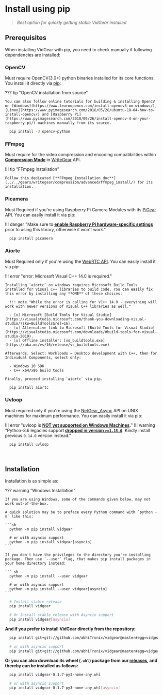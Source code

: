 <!--
===============================================
vidgear library source-code is deployed under the Apache 2.0 License:

Copyright (c) 2019-2020 Abhishek Thakur(@abhiTronix) <abhi.una12@gmail.com>

Licensed under the Apache License, Version 2.0 (the "License");
you may not use this file except in compliance with the License.
You may obtain a copy of the License at

   http://www.apache.org/licenses/LICENSE-2.0

Unless required by applicable law or agreed to in writing, software
distributed under the License is distributed on an "AS IS" BASIS,
WITHOUT WARRANTIES OR CONDITIONS OF ANY KIND, either express or implied.
See the License for the specific language governing permissions and
limitations under the License.
===============================================
-->

# Install using pip


> _Best option for quickly getting stable VidGear installed._


## Prerequisites

When installing VidGear with pip, you need to check manually if following dependencies are installed:

### OpenCV 

Must require OpenCV(3.0+) python binaries installed for its core functions. You install it directly via [pip](https://pip.pypa.io/en/stable/installing/):

??? tip "OpenCV installation from source"

    You can also follow online tutorials for building & installing OpenCV on [Windows](https://www.learnopencv.com/install-opencv3-on-windows/), [Linux](https://www.pyimagesearch.com/2018/05/28/ubuntu-18-04-how-to-install-opencv/) and [Raspberry Pi](https://www.pyimagesearch.com/2018/09/26/install-opencv-4-on-your-raspberry-pi/) machines manually from its source. 

```sh
  pip install -U opencv-python       
```

### FFmpeg 

Must require for the video compression and encoding compatibilities within [**Compression Mode**](../../gears/writegear/compression/overview/) in [WriteGear](#writegear) API. 

!!! tip "FFmpeg Installation"

    Follow this dedicated [**FFmpeg Installation doc**](../../gears/writegear/compression/advanced/ffmpeg_install/) for its installation.

### Picamera

Must Required if you're using Raspberry Pi Camera Modules with its [PiGear](../../gears/pigear/overview/) API. You can easily install it via pip:


!!! danger "Make sure to [**enable Raspberry Pi hardware-specific settings**](https://picamera.readthedocs.io/en/release-1.13/quickstart.html) prior to using this library, otherwise it won't work."

```sh
  pip install picamera
``` 

### Aiortc

Must Required only if you're using the [WebRTC API](../../gears/webgear_rtc/overview/). You can easily install it via pip:

!!! error "error: Microsoft Visual C++ 14.0 is required."
    
    Installing `aiortc` on windows requires Microsoft Build Tools installed for Visual C++ libraries to build code. You can easily fix this error by installing any **ONE** of these choices:

      !!! note "While the error is calling for VC++ 14.0 - everything will work with newer versions of Visual C++ libraries as well."

      - [x] Microsoft [Build Tools for Visual Studio](https://visualstudio.microsoft.com/thank-you-downloading-visual-studio/?sku=BuildTools&rel=16).
      - [x] Alternative link to Microsoft [Build Tools for Visual Studio](https://visualstudio.microsoft.com/downloads/#build-tools-for-visual-studio-2019).
      - [x] Offline installer: [vs_buildtools.exe](https://aka.ms/vs/16/release/vs_buildtools.exe)

    Afterwards, Select: Workloads → Desktop development with C++, then for Individual Components, select only:

      - Windows 10 SDK
      - C++ x64/x86 build tools

    Finally, proceed installing `aiortc` via pip.

```sh
  pip install aiortc
``` 

### Uvloop

Must required only if you're using the [NetGear_Async](../../gears/netgear_async/overview/) API on UNIX machines for maximum performance. You can easily install it via pip:

!!! error "uvloop is **[NOT yet supported on Windows Machines](https://github.com/MagicStack/uvloop/issues/14).**"
!!! warning "Python-3.6 legacies support [**dropped in version `>=1.15.0`**](https://github.com/MagicStack/uvloop/releases/tag/v0.15.0). Kindly install previous `0.14.0` version instead."

```sh
  pip install uvloop
```

&nbsp;

## Installation

Installation is as simple as:

??? warning "Windows Installation"

    If you are using Windows, some of the commands given below, may not work out-of-the-box.

    A quick solution may be to preface every Python command with `python -m` like this:

    ```sh
      python -m pip install vidgear

      # or with asyncio support
      python -m pip install vidgear[asyncio]
    ```

    If you don't have the privileges to the directory you're installing package. Then use `--user` flag, that makes pip install packages in your home directory instead:

    ``` sh
      python -m pip install --user vidgear

      # or with asyncio support
      python -m pip install --user vidgear[asyncio]
    ```

```sh
  # Install stable release
  pip install vidgear

  # Or Install stable release with Asyncio support
  pip install vidgear[asyncio]
```

**And if you prefer to install VidGear directly from the repository:**

```sh
  pip install git+git://github.com/abhiTronix/vidgear@master#egg=vidgear

  # or with asyncio support
  pip install git+git://github.com/abhiTronix/vidgear@master#egg=vidgear[asyncio]
```

**Or you can also download its wheel (`.whl`) package from our [releases](https://github.com/abhiTronix/vidgear/releases), and thereby can be installed as follows:**

```sh
  pip install vidgear-0.1.7-py3-none-any.whl

  # or with asyncio support
  pip install vidgear-0.1.7-py3-none-any.whl[asyncio]
```

&nbsp;

